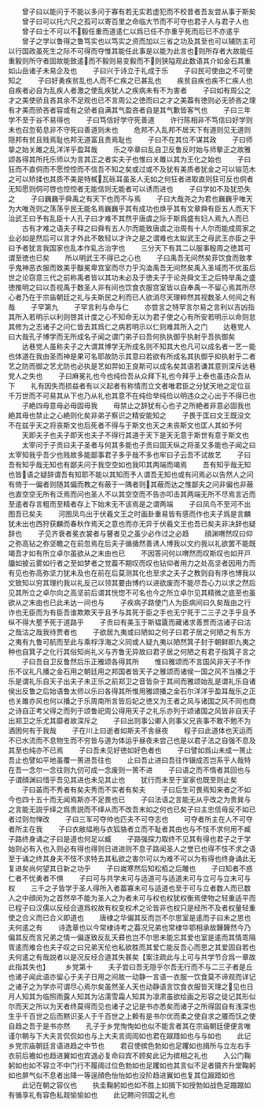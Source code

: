 <!-- { "loadSidebar": true } -->
　　曾子曰以能问于不能以多问于寡有若无实若虚犯而不校昔者吾友尝从事于斯矣
　　曾子曰可以托六尺之孤可以寄百里之命临大节而不可夺也君子人与君子人也
　　曾子曰士不可以不毅任重而道逺仁以爲已任不亦重乎死而后已不亦逺乎
　　曾子之学以鲁得之鲁笃实也以笃实之资而加以三省之功及其至也可以辅防主可以行国政虽死生之际不可得而夺惟其能任此事是以能为此言也则所存者大故能任重毅则所守者固故能致逺而不毅则易变毅而不则狭隘观此数语其介如金石其重如山岳诸子未易企及也
　　子曰兴于诗立于礼成于乐
　　子曰民可使由之不可使知之
　　子曰好勇疾贫乱也人而不仁疾之已甚乱也
　　疾贫自疾也疾不仁疾人也自疾者必自为乱疾人者激之使乱疾犹人之疾病未有不为害者
　　子曰如有周公之才之美使骄且吝其余不足观也已不言周公之徳而曰之才之美葢有徳则必无骄吝之理有才美而骄吝者容或有之骄者自满其气盈吝者自是其气歉皆客气也
　　子曰三年学不至于谷不易得也
　　子曰笃信好学守死善道
　　许行陈相非不笃信曰好学则未也召忽荀息非不守死曰善道则未也
　　危邦不入乱邦不居天下有道则见无道则隠邦有贫且贱焉耻也邦无道富且贵焉耻也
　　子曰不在其位不谋其政
　　子曰师挚之始关雎之乱洋洋乎盈耳哉
　　乐之卒章曰乱自卫反鲁反时始与师摰正之故雅颂各得其所托乐师以为言其正之者实夫子也惟曰关雎以其为王化之始也
　　子曰狂而不直侗而不愿悾悾而不信吾不知之矣或过或不及犹有美质者犹金之可以镕范木之可以矫揉也其质不美是特樲瓦砾耳虽圣人无如之何狂者进取直则狂可反也侗者无知愿则侗可啓也悾悾者无能信则无能者可以诱而进也
　　子曰学如不及犹恐失之
　　子曰巍巍乎舜禹之有天下也而不与焉
　　子曰大哉尧之为君也巍巍乎唯天为大唯尧则之荡荡乎民无能名焉巍巍乎其有成功也焕乎其有文章舜有臣五人而天下治武王曰予有乱臣十人孔子曰才难不其然乎唐虞之际于斯爲盛有妇人焉九人而已
　　古有才难之语夫子释之曰舜有五人尔而能致唐虞之治周有十人尔而能成周家之业必如是然后可以言才外此不敢轻以才许之是之谓难也太姒武王之母武王亦臣之乎曰予者犹言我国家也乱本作乿古治字也
　　三分天下有其二以服事殷周之徳其可谓至徳也已矣
　　所以明武王不得已之心也
　　子曰禹吾无间然矣菲饮食而致孝乎鬼神恶衣服而致美乎黻冕卑宫室而尽力乎沟洫禹吾无间然矣禹入圣域而不优虽后世之论窃意三代之前称禹者皆以其功未必及于徳夫子于论尧舜文王之后特举禹之盛徳推明之曰以吾视禹于数圣人非有间也饮食衣服宫室皆以自奉禹一不留心焉其所尽心者乃在于宗庙朝廷之礼与夫斯民之利而已人欲消尽天理粹然其视数圣人何间之有哉
　　子罕第九
　　子罕言利与命与仁
　　亦尝言之特罕言尔易之言利以吉凶指其所入若明示以利则啓其计度之心不知命无以为君子使之心有所安若明示以命则怠其修为之志诸子之问仁皆去其爲仁之病若明示以仁则难其所入之门
　　达巷党人曰大哉孔子博学而无所成名子闻之谓门弟子曰吾何执执御乎执射乎吾执御矣
　　达巷党人虽称夫子之大谓其博学无所成名则不知其大也凡可以成名者一艺一能也体道在我由圣而神是果可名耶故防示其意曰若欲有所成名其执御乎抑执射乎二者艺之防而御之艺尤防也必执是艺如羿如王良斯可以成名矣其语若谦其意则深斥达巷党人之失也
　　子曰麻冕礼也今也纯俭吾从众拜下礼也今拜乎上泰也虽违众吾从下
　　礼有因失而损益者有以义起者有称情而立文者唯君臣之分犹天地之定位亘千万世而不可易其从下也乃从礼也其意不在纯俭举纯俭以明违众之心出于不得已也
　　子絶四毋意毋必毋固毋我
　　毋禁止之辞犹有心也子之所絶者非意必固我也絶其毋也禁止之心絶则化矣非弟子察识之精安能知之
　　子畏于匡曰文王既没文不在兹乎天之将丧斯文也后死者不得与于斯文也天之未丧斯文也匡人其如予何
　　天即夫子也夫子即天也夫子不得行其道于天下是天无意于斯世有意于斯文也
　　太宰问于子贡曰夫子圣者与何其多能也子贡曰固天纵之将圣又多能也子闻之曰太宰知我乎吾少也贱故多能鄙事君子多乎哉不多也牢曰子云吾不试故艺
　　子曰吾有知乎哉无知也有鄙夫问于我空空如也我叩其两端而竭焉
　　吾有知乎哉无知也皆语之疑辞谓吾有知耶不能以其知而予人谓吾无知也或有问焉必以告然人之问有倚于一偏者则随其偏而教之有蔽于一隅者则其蔽而达之惟鄙夫之问非偏也非蔽也直空空无所有泛焉而问也圣人不以其空空而不告亦叩击其两端无所不尽焉言近而至逺者存言粗而至精者存上下始末无不该焉是之谓两端
　　子曰凤鸟不至河不出图吾已矣夫
　　河图凤鸟出于伏羲文王之时画卦重易皆有感而作也夫子爲是言麟犹未出也西狩获麟而春秋作焉天之意也而亦无异于伏羲文王也吾已矣夫非决辞也疑辞也
　　子见齐衰者冕衣裳者与瞽者见之虽少必作过之必趋
　　顔渊喟然叹曰仰之弥高钻之弥坚瞻之在前忽焉在后夫子循循然善诱人博我以文约我以礼欲罢不能既竭吾才如有所立卓尔虽欲从之末由也已
　　不因答问何以喟然而叹斯叹也如开戸牖如披云雾如行者之至如梦者之觉葢不期叹而叹也钻仰者用力之处高坚者因用力而有见也弥高弥坚力犹未及也在前在后莫测其化也至求之夫子之教则自有序也博我以文致知以穷其理约我以礼反己以领其要由博约以进欲废而不能尽吾心力以求之然后见其所立之卓尔向之高坚前后谓其恍惚不可名也今之所立卓尔见其精微之底至也虽欲从之末由也已此未达一间也与
　　子疾病子路使门人为臣病间曰久矣哉由之行诈也无臣而为有臣吾谁欺欺天乎且予与其死于臣之手也无宁死于二三子之手乎且予纵不得大塟予死于道路乎
　　子贡曰有美玉于斯韫匵而藏诸求善贾而沽诸子曰沽之哉沽之哉我待贾者也
　　子欲居九夷或曰陋如之何子曰君子居之何陋之有东方之夷有九鲁可航而至此与乘桴浮海之义同或人疑九夷以陋然箕子封于朝鲜即九夷之种也自箕子之化行其俗知尚礼义与齐鲁无异故曰君子居之何陋之有君子指箕子言之
　　子曰吾自卫反鲁然后乐正雅颂各得其所
　　惟曰雅颂而不言国风非天子不作乐不议礼凡播之金石用之朝廷用之邦国者皆天子之雅颂而诸侯一国之风不当播之于乐是谓礼乐自天子出夫子未正乐之前郑卫之音皆杂于其间而雅颂始乱是谓礼乐自诸侯出反鲁之后始语鲁太师以乐曰各得其所惟用雅颂播之金石尔洋洋乎盈耳哉乐之正也关雎亦风也何以播之于乐周南所言皆后妃之徳又为王者之风与诸国之风不同也商之诗自正考父得之而列于颂鲁祀周公得用天子之礼乐亦列于颂诸国之风皆非自天子出郑卫之乐尤其靡者故深斥之
　　子曰出则事公卿入则事父兄丧事不敢不勉不为酒困何有于我哉
　　子在川上曰逝者如斯夫不舎昼夜
　　程子曰此道体也天运而不已水流而不息物生而不穷皆与道为体运乎昼夜未尝己也是以君子法之自强不息及其至也纯亦不已焉
　　子曰吾未见好徳如好色者也
　　子曰譬如爲山未成一篑止吾止也譬如平地虽覆一篑进吾往也
　　止曰吾止进曰吾往作辍成否岂系乎人哉特在吾一念尔一念往则九仞可成一念废则一篑不进
　　子曰语之而不惰者其回也与子谓顔渊曰惜乎吾见其进也未见其止也
　　犹行而未至于室家也既至则止矣
　　子曰苖而不秀者有矣夫秀而不实者有矣夫
　　子曰后生可畏焉知来者之不如今也四十五十而无闻焉斯亦不足畏也已
　　子曰法语之言能无从乎改之为贵巽与之言能无説乎绎之爲贵説而不绎从而不改吾末如之何也已矣子曰主忠信毋反不如已者过则勿惮改
　　子曰三军可夺帅也匹夫不可夺志也
　　可夺者所主在人不可夺者所主在我
　　子曰衣敝緼袍与衣狐貉者立而不耻者其由也与不忮不求何用不臧子路终身诵之子曰是道也何足以臧
　　子路强探力取终不见其有得也君子之于学始则必有入也入则必有得也得则日进进则不息子路闻圣人之誉已也得不忮不求之语至于诵之终其身夫不忮不求特去其私欲之害尔可以为难不可以为有得也终身诵此无复进矣尚何望其日新之功乎
　　子曰嵗寒然后知松栢之后雕也
　　子曰知者不惑仁者不忧勇者不惧
　　子曰可与共学未可与适道可与适道未可与立可与立未可与权
　　三千之子皆学于圣人得所入者葢寡未可与适道也至于可与立者数人而已数人之中顔闵为之首然卒不能为圣人之为者未可与权也权犹权衡焉使物之轻重适平而已程子曰汉儒以反经合道爲权故有权变权术之论皆非也权只是经所不及者权量轻重使之合义而已合义即道也
　　唐棣之华偏其反而岂不尔思室是逺而子曰未之思也夫何逺之有
　　诗逸章也以今常棣诗考之葢况兄弟也常棣华鄂相承故韡韡然今乃偏其反而言兄弟之情一偏遂致反乱天彛也岂不尔思未能忘其爱也室是逺而其情乖隔胥逺而难合也夫子叹之曰兄弟天伦也私欲胜而其爱亡能反吾心而思之其爱固自若也夫何逺之有哉説者以是况反经合道其失甚矣【案注疏此与上可与共学节合爲一章故此指其失也】
　　乡党第十
　　夫子尝曰吾无隠乎尔吾无行而不与二三子者是丘也诸子闻此语亦留心于夫子日用之间故一动静一言语一衣服一饮食莫不谛观而详记之诸子之为学亦可谓尽心焉尔矣虽然圣人天也动静语言饮食衣服皆天理之见也日月人知其为临照雨露人知其为沾濡雪霜人知其为凛肃虽欲绘画之形容之徒记其形似尔而天之所以为天者终莫得而见也诸子之记是书亦悉矣而诸子之所得固自有浅深也生乎千百世之后而黙识圣人于千百世之上赖有是书尔优而柔之使自求之餍而饫之使自趋之吾于是书亦然
　　孔子于乡党恂恂如也似不能言者其在宗庙朝廷便便言唯谨尔朝与下大夫言侃侃如也与上大夫言訚訚如也君在踧踖如也与与如也
　　此记乡党宗庙朝廷言语进趋之中节也
　　君召使摈色勃如也足躩如也揖所与立左右手衣前后襜如也趋进翼如也宾退必复命曰宾不顾矣此记为摈相之礼也
　　入公门鞠躬如也如不容立不中门行不履阈过位色勃如也足躩如也其言似不足者摄齐升堂鞠躬如也屏气似不息者出降一等逞顔色怡怡如也没阶趋进翼如也复其位踧踖如也
　　此记在朝之容仪也
　　执圭鞠躬如也如不胜上如揖下如授勃如战色足蹜蹜如有循享礼有容色私觌愉愉如也
　　此记聘问邻国之礼也
